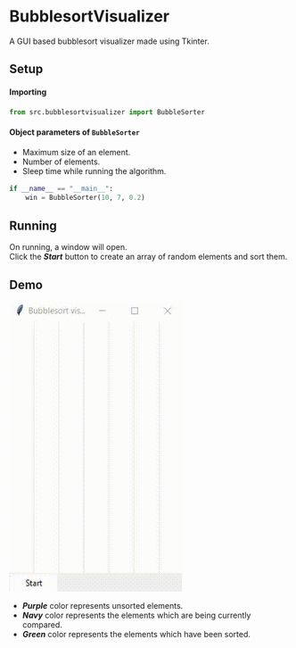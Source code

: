 # BubblesortVisualizer
A GUI based bubblesort visualizer made using Tkinter.

## Setup ##
#### Importing ####
```python
from src.bubblesortvisualizer import BubbleSorter
```
#### Object parameters of `BubbleSorter` ####
- Maximum size of an element.
- Number of elements.
- Sleep time while running the algorithm.
```python
if __name__ == "__main__":
    win = BubbleSorter(10, 7, 0.2)
```

## Running ##
On running, a window will open.  
Click the ***Start*** button to create an array of random elements and sort them.

## Demo ##
![Screenshot](img/demo.gif)
- ***Purple*** color represents unsorted elements.
- ***Navy*** color represents the elements which are being currently compared.
- ***Green*** color represents the elements which have been sorted.  
